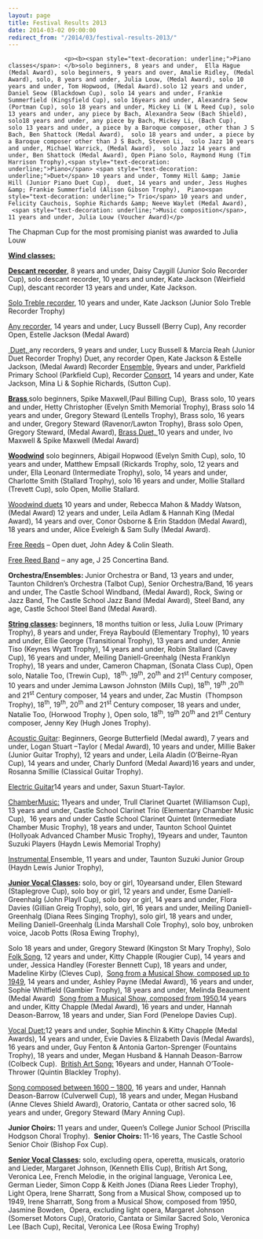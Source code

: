 ```yaml
---
layout: page
title: Festival Results 2013
date: 2014-03-02 09:00:00
redirect_from: "/2014/03/festival-results-2013/"
---
```

<section>

                    
                    <p><b><span style="text-decoration: underline;">Piano classes</span>: </b>solo beginners, 8 years and under,  Ella Hague (Medal Award), solo beginners, 9 years and over, Amalie Ridley, (Medal Award), solo, 8 years and under, Julia Louw, (Medal Award), solo 10 years and under, Tom Hopwood, (Medal Award).solo 12 years and under, Daniel Seow (Blackdown Cup), solo 14 years and under, Frankie Summerfield (Kingsfield Cup), solo 16years and under, Alexandra Seow (Portman Cup), solo 18 years and under, Mickey Li (W L Reed Cup), solo 13 years and under, any piece by Bach, Alexandra Seow (Bach Shield), solo18 years and under, any piece by Bach, Mickey Li, (Bach Cup),  solo 13 years and under, a piece by a Baroque composer, other than J S Bach, Ben Shattock (Medal Award),  solo 18 years and under, a piece by a Baroque composer other than J S Bach, Steven Li,  solo Jazz 10 years and under, Michael Warrick, (Medal Award),  solo Jazz 14 years and under, Ben Shattock (Medal Award), Open Piano Solo, Raymond Hung (Tim Harrison Trophy),<span style="text-decoration: underline;">Piano</span> <span style="text-decoration: underline;">Duet</span> 10 years and under, Tommy Hill &amp; Jamie Hill (Junior Piano Duet Cup),  duet, 14 years and under, Jess Hughes &amp; Frankie Summerfield (Alison Gibson Trophy),  Piano<span style="text-decoration: underline;"> Trio</span> 10 years and under, Felicity Cauchois, Sophie Richards &amp; Neeve Waylet (Medal Award),  <span style="text-decoration: underline;">Music composition</span>, 11 years and under, Julia Louw (Voucher Award)</p>
<p>The Chapman Cup for the most promising pianist was awarded to Julia Louw</p>
<p><b><span style="text-decoration: underline;">Wind classes:</span></b></p>
<p><b><span style="text-decoration: underline;">Descant</span></b><span style="text-decoration: underline;"> <b>recorder</b></span>, 8 years and under, Daisy Caygill (Junior Solo Recorder Cup), solo descant recorder, 10 years and under, Kate Jackson (Weirfield Cup), descant recorder 13 years and under, Kate Jackson.</p>
<p><span style="text-decoration: underline;">Solo Treble recorder</span>, 10 years and under, Kate Jackson (Junior Solo Treble Recorder Trophy)</p>
<p><span style="text-decoration: underline;">Any recorder,</span> 14 years and under, Lucy Bussell (Berry Cup), Any recorder Open, Estelle Jackson (Medal Award)</p>
<p><span style="text-decoration: underline;"> Duet, </span>any recorders, 9 years and under, Lucy Bussell &amp; Marcia Reah (Junior Duet Recorder Trophy) Duet, any recorder Open, Kate Jackson &amp; Estelle Jackson, (Medal Award) Recorder <span style="text-decoration: underline;">Ensemble,</span> 9years and under, Parkfield Primary School (Parkfield Cup), Recorder <span style="text-decoration: underline;">Consort</span>, 14 years and under, Kate Jackson, Mina Li &amp; Sophie Richards, (Sutton Cup).</p>
<p><b><span style="text-decoration: underline;">Brass </span></b>solo beginners, Spike Maxwell,(Paul Billing Cup),  Brass solo, 10 years and under, Hetty Christopher (Evelyn Smith Memorial Trophy), Brass solo 14 years and under, Gregory Steward (Lentells Trophy), Brass solo, 16 years and under, Gregory Steward (Ravenor/Lawton Trophy), Brass solo Open, Gregory Steward, (Medal Award), <span style="text-decoration: underline;">Brass Duet, </span>10 years and under, Ivo Maxwell &amp; Spike Maxwell (Medal Award)</p>
<p><b><span style="text-decoration: underline;">Woodwind</span></b> solo beginners, Abigail Hopwood (Evelyn Smith Cup), solo, 10 years and under, Matthew Empsall (Rickards Trophy, solo, 12 years and under, Ella Leonard (Intermediate Trophy), solo, 14 years and under, Charlotte Smith (Stallard Trophy), solo 16 years and under, Mollie Stallard (Trevett Cup), solo Open, Mollie Stallard.</p>
<p><span style="text-decoration: underline;">Woodwind duets</span> 10 years and under, Rebecca Mahon &amp; Maddy Watson, (Medal Award) 12 years and under, Leila Adlam &amp; Hannah King (Medal Award), 14 years and over, Conor Osborne &amp; Erin Staddon (Medal Award), 18 years and under, Alice Eveleigh &amp; Sam Sully (Medal Award).</p>
<p><span style="text-decoration: underline;">Free Reeds</span> – Open duet, John Adey &amp; Colin Sleath.</p>
<p><span style="text-decoration: underline;">Free Reed Band</span> – any age, J 25 Concertina Band.</p>
<p><b>Orchestra/Ensembles: </b>Junior Orchestra or Band, 13 years and under, Taunton Children’s Orchestra (Talbot Cup), Senior Orchestra/Band, 16 years and under, The Castle School Windband, (Medal Award), Rock, Swing or Jazz Band, The Castle School Jazz Band (Medal Award), Steel Band, any age, Castle School Steel Band (Medal Award).</p>
<p><b><span style="text-decoration: underline;">String classes</span>: </b>beginners, 18 months tuition or less, Julia Louw (Primary Trophy), 8 years and under, Freya Raybould (Elementary Trophy), 10 years and under, Ellie George (Transitional Trophy), 13 years and under, Annie Tiso (Keynes Wyatt Trophy), 14 years and under, Robin Stallard (Cavey Cup), 16 years and under, Meiling Daniell-Greenhalg (Nesta Franklyn Trophy), 18 years and under, Cameron Chapman, (Sonata Class Cup), Open solo, Natalie Too, (Trewin Cup),  18<sup>th, </sup>,19<sup>th</sup>, 20<sup>th</sup> and 21<sup>st</sup> Century composer, 10 years and under Jemima Lawson Johnston (Mills Cup), 18<sup>th</sup>, 19<sup>th</sup> ,20<sup>th</sup> and 21<sup>st</sup> Century composer, 14 years and under, Zac Mustin  (Thompson Trophy), 18<sup>th</sup>, 19<sup>th</sup>, 20<sup>th</sup> and 21<sup>st</sup> Century composer, 18 years and under, Natalie Too, (Horwood Trophy ), Open solo, 18<sup>th</sup>, 19<sup>th</sup> 20<sup>th</sup> and 21<sup>st</sup> Century composer, Jenny Key (Hugh Jones Trophy).</p>
<p><span style="text-decoration: underline;">Acoustic Guitar</span>: Beginners, George Butterfield (Medal award), 7 years and under, Logan Stuart –Taylor ( Medal Award), 10 years and under, Millie Baker (Junior Guitar Trophy), 12 years and under, Leila Aladin (O’Beirne-Ryan Cup), 14 years and under, Charly Dunford (Medal Award)16 years and under, Rosanna Smillie (Classical Guitar Trophy).</p>
<p><span style="text-decoration: underline;">Electric Guitar</span>14 years and under, Saxun Stuart-Taylor.</p>
<p><span style="text-decoration: underline;">ChamberMusic:</span> 11years and under, Trull Clarinet Quartet (Williamson Cup), 13 years and under, Castle School Clarinet Trio (Elementary Chamber Music Cup),  16 years and under Castle School Clarinet Quintet (Intermediate Chamber Music Trophy), 18 years and under, Taunton School Quintet (Hollyoak Advanced Chamber Music Trophy), 19years and under, Taunton Suzuki Players (Haydn Lewis Memorial Trophy)</p>
<p><span style="text-decoration: underline;">Instrumental </span>Ensemble, 11 years and under, Taunton Suzuki Junior Group (Haydn Lewis Junior Trophy),</p>
<p><b><span style="text-decoration: underline;">Junior Vocal Classes</span>: </b>solo, boy or girl, 10yearsand under, Ellen Steward (Staplegrove Cup), solo boy or girl, 12 years and under, Esme Daniell-Greenhalg (John Playll Cup), solo boy or girl, 14 years and under, Flora Davies (Gillian Greig Trophy), solo, girl, 16 years and under, Meiling Daniell-Greenhalg (Diana Rees Singing Trophy), solo girl, 18 years and under, Meiling Daniell-Greenhalg (Linda Marshall Cole Trophy), solo boy, unbroken voice, Jacob Potts (Rosa Ewing Trophy),</p>
<p>Solo 18 years and under, Gregory Steward (Kingston St Mary Trophy), Solo <span style="text-decoration: underline;">Folk Song</span>, 12 years and under, Kitty Chapple (Rougier Cup), 14 years and under, Jessica Handley (Forester Bennett Cup), 18 years and under, Madeline Kirby (Cleves Cup),  <span style="text-decoration: underline;">Song from a Musical Show, composed up to</span> <span style="text-decoration: underline;">1949</span>, 14 years and under, Ashley Payne (Medal Award), 16 years and under, Sophie Whitfield (Gambier Trophy), 18 years and under, Melinda Beaument (Medal Award)  <span style="text-decoration: underline;">Song from a Musical Show, composed from 1950.</span>14 years and under, Kitty Chapple (Medal Award), 16 years and under, Hannah Deason-Barrow, 18 years and under, Sian Ford (Penelope Davies Cup).</p>
<p><span style="text-decoration: underline;">Vocal Duet:</span>12 years and under, Sophie Minchin &amp; Kitty Chapple (Medal Awards), 14 years and under, Evie Davies &amp; Elizabeth Davis (Medal Awards), 16 years and under, Guy Fenton &amp; Antonia Garton-Sprenger (Fountains Trophy), 18 years and under, Megan Husband &amp; Hannah Deason-Barrow (Colbeck Cup).  <span style="text-decoration: underline;">British Art Song:</span> 16years and under, Hannah O’Toole-Thrower (Quintin Blackley Trophy).</p>
<p><span style="text-decoration: underline;">Song composed between 1600 – 1800</span>, 16 years and under, Hannah Deason-Barrow (Culverwell Cup), 18 years and under, Megan Husband (Anne Cleves Shield Award), Oratorio, Cantata or other sacred solo, 16 years and under, Gregory Steward (Mary Anning Cup).</p>
<p><b>Junior Choirs: </b>11 years and under, Queen’s College Junior School (Priscilla Hodgson Choral Trophy).  <b>Senior Choirs: </b>11-16 years, The Castle School Senior Choir (Bishop Fox Cup).</p>
<p><b><span style="text-decoration: underline;">Senior Vocal Classes</span>: </b>solo, excluding opera, operetta, musicals, oratorio and Lieder, Margaret Johnson, (Kenneth Ellis Cup), British Art Song, Veronica Lee, French Melodie, in the original language, Veronica Lee,  German Lieder, Simon Copp &amp; Keith Jones (Diana Rees Lieder Trophy),  Light Opera, Irene Sharratt, Song from a Musical Show, composed up to 1949, Irene Sharratt, Song from a Musical Show, composed from 1950, Jasmine Bowden,  Opera, excluding light opera, Margaret Johnson (Somerset Motors Cup), Oratorio, Cantata or Similar Sacred Solo, Veronica Lee (Bach Cup), Recital, Veronica Lee (Rosa Ewing Trophy)</p>

                
</section>
